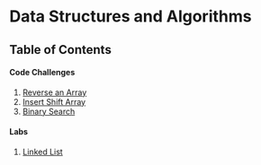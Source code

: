 # Data Structures and Algorithms

## Table of Contents

#### Code Challenges
1. [Reverse an Array](challenge-readme/reverse-an-array.md)
2. [Insert Shift Array](challenge-readme/insert-shift-array.md)
3. [Binary Search](challenge-readme/binary-search.md)

#### Labs
1. [Linked List](challenge-readme/linked-list.md)
